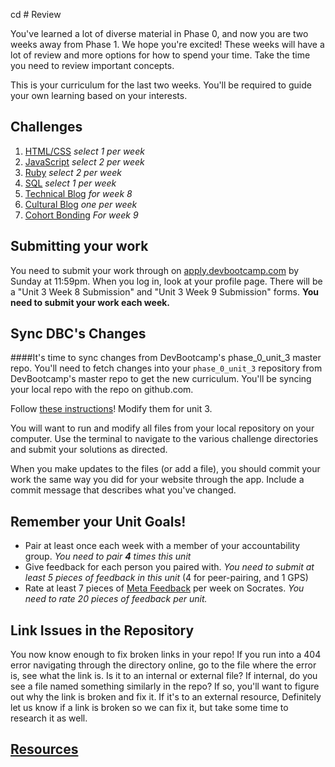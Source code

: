 cd # Review

You've learned a lot of diverse material in Phase 0, and now you are two weeks away from Phase 1. We hope you're excited! These weeks will have a lot of review and more options for how to spend your time. Take the time you need to review important concepts. 

This is your curriculum for the last two weeks. You'll be required to guide your own learning based on your interests. 



## Challenges
1. [HTML/CSS](1_HTML_CSS) *select 1 per week*
2. [JavaScript](2_JavaScript) *select 2 per week*
3. [Ruby](3_Ruby) *select 2 per week*
4. [SQL](4_SQL) *select 1 per week*
5. [Technical Blog](5_technical_blog.md) *for week 8*
6. [Cultural Blog](6_cultural_blogs) *one per week*
7. [Cohort Bonding](7_cohort_bonding.md) *For week 9*


## Submitting your work
You need to submit your work through on [apply.devbootcamp.com](http://apply.devbootcamp.com) by Sunday at 11:59pm. When you log in, look at your profile page. There will be a "Unit 3 Week 8 Submission" and "Unit 3 Week 9 Submission" forms. **You need to submit your work each week.**

## Sync DBC's Changes
####It's time to sync changes from DevBootcamp's phase_0_unit_3 master repo.
You'll need to fetch changes into your `phase_0_unit_3` repository from DevBootcamp's master repo to get the new curriculum. You'll be syncing your local repo with the repo on github.com.

Follow [these instructions](https://github.com/Devbootcamp/phase_0_handbook/blob/master/fetching_changes.md)!
Modify them for unit 3.

You will want to run and modify all files from your local repository on your computer. Use the terminal to navigate to the various challenge directories and submit your solutions as directed. 

When you make updates to the files (or add a file), you should commit your work the same way you did for your website through the app. Include a commit message that describes what you've changed.


## Remember your Unit Goals!
- Pair at least once each week with a member of your accountability group.  *You need to pair **4** times this unit*
- Give feedback for each person you paired with. *You need to submit at least 5 pieces of feedback in this unit* (4 for peer-pairing, and 1 GPS)
- Rate at least 7 pieces of [Meta Feedback](https://socrates.devbootcamp.com/feedback) per week on Socrates. *You need to rate 20 pieces of feedback per unit.*

## Link Issues in the Repository
You now know enough to fix broken links in your repo! If you run into a 404 error navigating through the directory online, go to the file where the error is, see what the link is. Is it to an internal or external file? If internal, do you see a file named something similarly in the repo? If so, you'll want to figure out why the link is broken and fix it. If it's to an external resource,  Definitely let us know if a link is broken so we can fix it, but take some time to research it as well. 


## [Resources](https://github.com/Devbootcamp/phase_0_handbook/blob/master/resources.md) 
